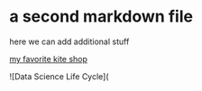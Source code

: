# a second markdown file

here we can add additional stuff

[my favorite kite shop](www.kitetiki.com)

![Data Science Life Cycle](
